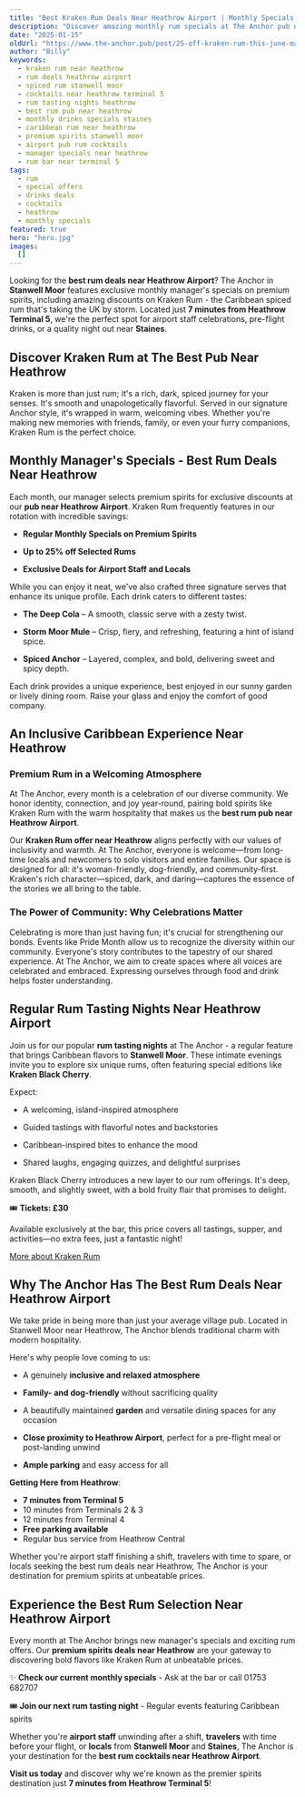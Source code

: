 ```yaml
---
title: "Best Kraken Rum Deals Near Heathrow Airport | Monthly Specials Stanwell Moor"
description: "Discover amazing monthly rum specials at The Anchor pub near Heathrow Airport. Premium Kraken Rum with exclusive discounts for airport staff, travelers, and locals. Regular rum tasting nights featuring Caribbean spirits. Just 7 minutes from Terminal 5 with free parking. The ultimate destination for rum cocktails and deals near Heathrow."
date: "2025-01-15"
oldUrl: "https://www.the-anchor.pub/post/25-off-kraken-rum-this-june-manager-s-special"
author: "Billy"
keywords:
  - kraken rum near heathrow
  - rum deals heathrow airport
  - spiced rum stanwell moor
  - cocktails near heathrow terminal 5
  - rum tasting nights heathrow
  - best rum pub near heathrow
  - monthly drinks specials staines
  - caribbean rum near heathrow
  - premium spirits stanwell moor
  - airport pub rum cocktails
  - manager specials near heathrow
  - rum bar near terminal 5
tags:
  - rum
  - special offers
  - drinks deals
  - cocktails
  - heathrow
  - monthly specials
featured: true
hero: "hero.jpg"
images:
  []
---
```


Looking for the **best rum deals near Heathrow Airport**? The Anchor in **Stanwell Moor** features exclusive monthly manager's specials on premium spirits, including amazing discounts on Kraken Rum - the Caribbean spiced rum that's taking the UK by storm. Located just **7 minutes from Heathrow Terminal 5**, we're the perfect spot for airport staff celebrations, pre-flight drinks, or a quality night out near **Staines**.

  

## Discover Kraken Rum at The Best Pub Near Heathrow

  

Kraken is more than just rum; it's a rich, dark, spiced journey for your senses. It's smooth and unapologetically flavorful. Served in our signature Anchor style, it's wrapped in warm, welcoming vibes. Whether you're making new memories with friends, family, or even your furry companions, Kraken Rum is the perfect choice.

  

## Monthly Manager's Specials - Best Rum Deals Near Heathrow

  

Each month, our manager selects premium spirits for exclusive discounts at our **pub near Heathrow Airport**. Kraken Rum frequently features in our rotation with incredible savings:

  

*   **Regular Monthly Specials on Premium Spirits**
    
*   **Up to 25% off Selected Rums**
    
*   **Exclusive Deals for Airport Staff and Locals**
    
      
    

While you can enjoy it neat, we've also crafted three signature serves that enhance its unique profile. Each drink caters to different tastes:

  

*   **The Deep Cola** – A smooth, classic serve with a zesty twist.
    
*   **Storm Moor Mule** – Crisp, fiery, and refreshing, featuring a hint of island spice.
    
*   **Spiced Anchor** – Layered, complex, and bold, delivering sweet and spicy depth.
    
      
    

Each drink provides a unique experience, best enjoyed in our sunny garden or lively dining room. Raise your glass and enjoy the comfort of good company.

  

## An Inclusive Caribbean Experience Near Heathrow

  

### Premium Rum in a Welcoming Atmosphere

  

At The Anchor, every month is a celebration of our diverse community. We honor identity, connection, and joy year-round, pairing bold spirits like Kraken Rum with the warm hospitality that makes us the **best rum pub near Heathrow Airport**.

  

Our **Kraken Rum offer near Heathrow** aligns perfectly with our values of inclusivity and warmth. At The Anchor, everyone is welcome—from long-time locals and newcomers to solo visitors and entire families. Our space is designed for all: it's woman-friendly, dog-friendly, and community-first. Kraken's rich character—spiced, dark, and daring—captures the essence of the stories we all bring to the table.

  

### The Power of Community: Why Celebrations Matter

  

Celebrating is more than just having fun; it's crucial for strengthening our bonds. Events like Pride Month allow us to recognize the diversity within our community. Everyone's story contributes to the tapestry of our shared experience. At The Anchor, we aim to create spaces where all voices are celebrated and embraced. Expressing ourselves through food and drink helps foster understanding.

  

## Regular Rum Tasting Nights Near Heathrow Airport

  

Join us for our popular **rum tasting nights** at The Anchor - a regular feature that brings Caribbean flavors to **Stanwell Moor**. These intimate evenings invite you to explore six unique rums, often featuring special editions like **Kraken Black Cherry**.

  

Expect:

  

*   A welcoming, island-inspired atmosphere
    
*   Guided tastings with flavorful notes and backstories
    
*   Caribbean-inspired bites to enhance the mood
    
*   Shared laughs, engaging quizzes, and delightful surprises
    
      
    

Kraken Black Cherry introduces a new layer to our rum offerings. It's deep, smooth, and slightly sweet, with a bold fruity flair that promises to delight.

  

🎟️ **Tickets: £30**

Available exclusively at the bar, this price covers all tastings, supper, and activities—no extra fees, just a fantastic night!

[More about Kraken Rum](https://www.krakenrum.com)

  

## Why The Anchor Has The Best Rum Deals Near Heathrow Airport

  

We take pride in being more than just your average village pub. Located in Stanwell Moor near Heathrow, The Anchor blends traditional charm with modern hospitality.

  

Here's why people love coming to us:

  

*   A genuinely **inclusive and relaxed atmosphere**
    
*   **Family- and dog-friendly** without sacrificing quality
    
*   A beautifully maintained **garden** and versatile dining spaces for any occasion
    
*   **Close proximity to Heathrow Airport**, perfect for a pre-flight meal or post-landing unwind
    
*   **Ample parking** and easy access for all
    
      
    

**Getting Here from Heathrow**:
- **7 minutes from Terminal 5**
- 10 minutes from Terminals 2 & 3
- 12 minutes from Terminal 4
- **Free parking available**
- Regular bus service from Heathrow Central

Whether you're airport staff finishing a shift, travelers with time to spare, or locals seeking the best rum deals near Heathrow, The Anchor is your destination for premium spirits at unbeatable prices.

  

## Experience the Best Rum Selection Near Heathrow Airport

  

Every month at The Anchor brings new manager's specials and exciting rum offers. Our **premium spirits deals near Heathrow** are your gateway to discovering bold flavors like Kraken Rum at unbeatable prices.

  

✨ **Check our current monthly specials** - Ask at the bar or call 01753 682707

🎟️ **Join our next rum tasting night** - Regular events featuring Caribbean spirits

  

Whether you're **airport staff** unwinding after a shift, **travelers** with time before your flight, or **locals** from **Stanwell Moor** and **Staines**, The Anchor is your destination for the **best rum cocktails near Heathrow Airport**.

**Visit us today** and discover why we're known as the premier spirits destination just **7 minutes from Heathrow Terminal 5**!
